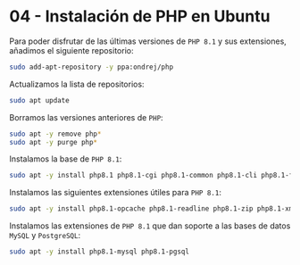 # 04 - Instalación de PHP en Ubuntu

Para poder disfrutar de las últimas versiones de `PHP 8.1` y sus extensiones, añadimos el siguiente repositorio:

```bash
sudo add-apt-repository -y ppa:ondrej/php
```

Actualizamos la lista de repositorios:

```bash
sudo apt update
```

Borramos las versiones anteriores de `PHP`:

```bash
sudo apt -y remove php*
sudo apt -y purge php*
```

Instalamos la base de `PHP 8.1`:

```bash
sudo apt -y install php8.1 php8.1-cgi php8.1-common php8.1-cli php8.1-fpm
```

Instalamos las siguientes extensiones útiles para `PHP 8.1`:

```bash
sudo apt -y install php8.1-opcache php8.1-readline php8.1-zip php8.1-xml php8.1-mbstring php8.1-bcmath php8.1-curl php8.1-gd php8.1-intl php8.1-imagick php8.1-memcached php8.1-soap
```

Instalamos las extensiones de `PHP 8.1` que dan soporte a las bases de datos `MySQL` y `PostgreSQL`:

```bash
sudo apt -y install php8.1-mysql php8.1-pgsql
```